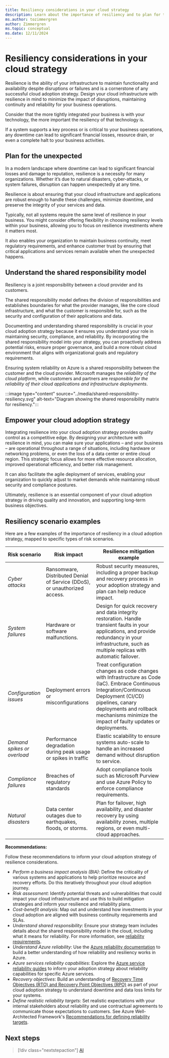 ```yaml
---
title: Resiliency considerations in your cloud strategy
description: Learn about the importance of resiliency and to plan for the unexpected in your cloud adoption strategy.
ms.author: tozimmergren
author: Zimmergren
ms.topic: conceptual
ms.date: 12/11/2024
---
```


# Resiliency considerations in your cloud strategy

Resilience is the ability of your infrastructure to maintain functionality and availability despite disruptions or failures and is a cornerstone of any successful cloud adoption strategy.  Design your cloud infrastructure with resilience in mind to minimize the impact of disruptions, maintaining continuity and reliability for your business operations.

Consider that the more tightly integrated your business is with your technology, the more important the resiliency of that technology is.

If a system supports a key process or is critical to your business operations, any downtime can lead to significant financial losses, resource drain, or even a complete halt to your business activities.

## Plan for the unexpected

In a modern landscape where downtime can lead to significant financial losses and damage to reputation, resilience is a necessity for many organizations. Whether it’s due to natural disasters, cyber-attacks, or system failures, disruption can happen unexpectedly at any time.

Resilience is about ensuring that your cloud infrastructure and applications are robust enough to handle these challenges, minimize downtime, and preserve the integrity of your services and data.  

Typically, not all systems require the same level of resilience in your business. You might consider offering flexibility in choosing resiliency levels within your business, allowing you to focus on resilience investments where it matters most.

It also enables your organization to maintain business continuity, meet regulatory requirements, and enhance customer trust by ensuring that critical applications and services remain available when the unexpected happens.

## Understand the shared responsibility model

Resiliency is a joint responsibility between a cloud provider and its customers.  

The shared responsibility model defines the division of responsibilities and establishes boundaries for what the provider manages, like the core cloud infrastructure, and what the customer is responsible for, such as the security and configuration of their applications and data.

Documenting and understanding shared responsibility is crucial in your cloud adoption strategy because it ensures you understand your role in maintaining security, compliance, and reliability. By incorporating the shared responsibility model into your strategy, you can proactively address potential risks, ensure proper governance, and build a more robust cloud environment that aligns with organizational goals and regulatory requirements.

Ensuring system reliability on Azure is a shared responsibility between the customer and the cloud provider. Microsoft manages the *reliability of the cloud platform*, while customers and partners are *responsible for the reliability of their cloud applications and infrastructure deployments*.

:::image type="content" source="../media/shared-responsibility-resiliency.svg" alt-text="Diagram showing the shared responsibility matrix for resiliency.":::

## Empower your cloud adoption strategy

Integrating resilience into your cloud adoption strategy provides quality control as a competitive edge. By designing your architecture with resilience in mind, you can make sure your applications – and your business – are operational throughout a range of situations, including hardware or networking problems, or even the loss of a data center or entire cloud region. This strategic focus allows for more effective resource allocation, improved operational efficiency, and better risk management.

It can also facilitate the agile deployment of services, enabling your organization to quickly adjust to market demands while maintaining robust security and compliance postures.  

Ultimately, resilience is an essential component of your cloud adoption strategy in driving quality and innovation, and supporting long-term business objectives.

## Resiliency scenario examples

Here are a few examples of the importance of resiliency in a cloud adoption strategy, mapped to specific types of risk scenarios.

| Risk scenario | Risk impact | Resilience mitigation example |
| --- | --- | --- |
| *Cyber attacks* | Ransomware, Distributed Denial of Service (DDoS), or unauthorized access. | Robust security measures, including a proper backup and recovery process in your adoption strategy and plan can help reduce impact. |
| *System failures* | Hardware or software malfunctions. | Design for quick recovery and data integrity restoration. Handle transient faults in your applications, and provide redundancy in your infrastructure, such as multiple replicas with automatic failover. |
| *Configuration issues* | Deployment errors or misconfigurations | Treat configuration changes as code changes with Infrastructure as Code (IaC). Embrace Continuous Integration/Continuous Deployment (CI/CD) pipelines, canary deployments and rollback mechanisms minimize the impact of faulty updates or deployments. |
| *Demand spikes or overload* | Performance degradation during peak usage or spikes in traffic | Elastic scalability to ensure systems auto-scale to handle an increased demand without disruption to service. |
| *Compliance failures* | Breaches of regulatory standards | Adopt compliance tools such as Microsoft Purview and use Azure Policy to enforce compliance requirements. |
| *Natural disasters* | Data center outages due to earthquakes, floods, or storms. | Plan for failover, high availability, and disaster recovery by using availability zones, multiple regions, or even multi-cloud approaches. |

**Recommendations:**

Follow these recommendations to inform your cloud adoption strategy of resilience considerations. 

- *Perform a business impact analysis (BIA)*: Define the criticality of various systems and applications to help prioritize resource and recovery efforts. Do this iteratively throughout your cloud adoption journey.
- *Risk assessment*: Identify potential threats and vulnerabilities that could impact your cloud infrastructure and use this to build mitigation strategies and inform your resilience and reliability plans.
- *Cost-benefit analysis*: Map out and understand how investments in your cloud adoption are aligned with business continuity requirements and SLAs.
- *Understand shared responsibility*: Ensure your strategy team includes details about the shared responsibility model in the cloud, including what it means for reliability. For more information, see [reliability requirements](/azure/reliability/overview#reliability-requirements).
- *Understand Azure reliability*: Use the [Azure reliability documentation](/azure/reliability/overview) to build a better understanding of how reliability and resiliency works in Azure.
- *Azure services reliability capabilities*: Explore the [Azure service reliability guides](/azure/reliability/overview-reliability-guidance) to inform your adoption strategy about reliability capabilities for specific Azure services.
- *Recovery objectives*: Build an understanding of [Recovery Time Objectives (RTO) and Recovery Point Objectives (RPO)](/azure/reliability/overview#rto-and-rpo-) as part of your cloud adoption strategy to understand downtime and data loss limits for your systems.
- *Define realistic reliability targets*: Set realistic expectations with your internal stakeholders about reliability and use contractual agreements to communicate those expectations to customers. See Azure Well-Architected Framework's [Recommendations for defining reliability targets](/azure/well-architected/reliability/metrics).

## Next steps

> [!div class="nextstepaction"]
> [AI](ai.md)
